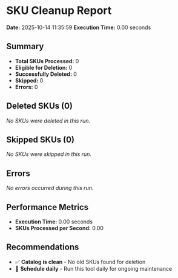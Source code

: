 # SKU Cleanup Report
**Date:** 2025-10-14 11:35:59
    **Execution Time:** 0.00 seconds

## Summary
- **Total SKUs Processed:** 0
- **Eligible for Deletion:** 0
- **Successfully Deleted:** 0
- **Skipped:** 0
- **Errors:** 0

## Deleted SKUs (0)

_No SKUs were deleted in this run._

## Skipped SKUs (0)

_No SKUs were skipped in this run._

## Errors
_No errors occurred during this run._

## Performance Metrics

- **Execution Time:** 0.00 seconds
- **SKUs Processed per Second:** 0.00

## Recommendations

- ✅ **Catalog is clean** - No old SKUs found for deletion
- 📅 **Schedule daily** - Run this tool daily for ongoing maintenance
